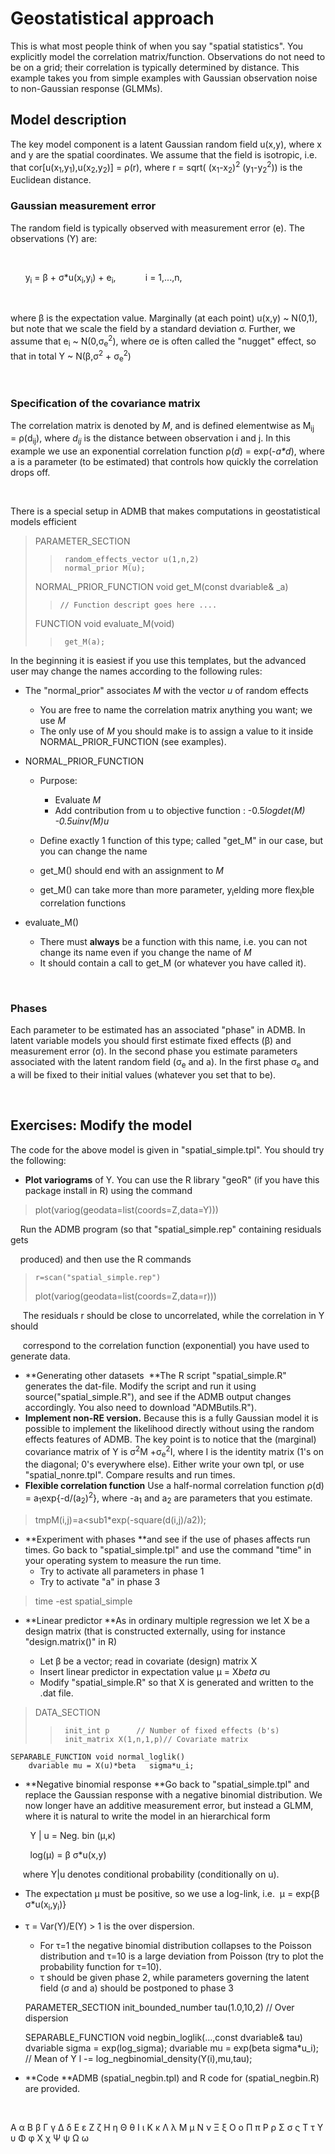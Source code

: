 #  Geostatistical approach

This is what most people think of when you say "spatial statistics". You explicitly model the correlation matrix/function. Observations do not need to be on a grid; their correlation is typically determined by distance. This example takes you from simple examples with Gaussian observation noise to non-Gaussian response (GLMMs).

## Model description

The key model component is a latent Gaussian random field u(x,y), where x and y are the spatial coordinates. We assume that the field is isotropic, i.e. that cor[u(x<sub>1</sub>,y<sub>1</sub>),u(x<sub>2</sub>,y<sub>2</sub>)] = ρ(r), where r = sqrt( (x<sub>1</sub>-x<sub>2</sub>)<sup>2</sup> (y<sub>1</sub>-y<sub>2</sub><sup>2</sup>)) is the Euclidean distance.


### Gaussian measurement error  

The random field is typically observed with measurement error (e). The observations (Y) are:

 

      y<sub>i</sub> = β + σ*u(x<sub>i</sub>,y<sub>i</sub>) + e<sub>i</sub>,            i = 1,...,n,

 

where β is the expectation value. Marginally (at each point) u(x,y) ~ N(0,1), but note that we scale the field by a standard deviation σ. Further, we assume that e<sub>i</sub> ~ N(0,σ<sub>e</sub><sup>2</sup>), where σe is often called the "nugget" effect, so that in total Y ~ N(β,σ<sup>2</sup> + σ<sub>e</sub><sup>2</sup>)

 

### Specification of the covariance matrix  

The correlation matrix is denoted by _M_, and is defined elementwise as M<sub>ij</sub> = ρ(d<sub>ij</sub>), where _d<sub>ij</sub>_ is the distance between observation i and j. In this example we use an exponential correlation function ρ(_d_) = exp(-_a*d_), where a is a parameter (to be estimated) that controls how quickly the correlation drops off.

 

There is a special setup in ADMB that makes computations in geostatistical models efficient

>    PARAMETER_SECTION
>>      random_effects_vector u(1,n,2)
>>      normal_prior M(u);
>
>    NORMAL_PRIOR_FUNCTION void get_M(const dvariable& _a)
>>     // Function descript goes here ....
>
>    FUNCTION void evaluate_M(void)
>>      get_M(a);

In the beginning it is easiest if you use this templates, but the advanced user may change the names according to the following rules:

* The "normal_prior" associates _M_ with the vector _u_ of random effects

    * You are free to name the correlation matrix anything you want; we use _M_
    * The only use of _M_ you should make is to assign a value to it inside NORMAL_PRIOR_FUNCTION (see examples).  
* NORMAL_PRIOR_FUNCTION
    * Purpose:   

        * Evaluate _M_
        * Add contribution from u to objective function : -0.5*logdet(_M_) -0.5*_u_*inv(_M_)*_u_  

    * Define exactly 1 function of this type; called "get_M" in our case, but you can change the name
    * get_M() should end with an assignment to _M_
    * get_M() can take more than more parameter, y<sub>i</sub>elding more flex<sub>i</sub>ble correlation functions  
* evaluate_M()
    * There must **always** be a function with this name, i.e. you can not change its name even if you change the name of _M_
    * It should contain a call to get_M (or whatever you have called it).

 

### Phases

Each parameter to be estimated has an associated "phase" in ADMB. In latent variable models you should first estimate fixed effects (β) and measurement error (σ). In the second phase you estimate parameters associated with the latent random field (σ<sub>e</sub> and a). In the first phase σ<sub>e</sub> and a will be fixed to their initial values (whatever you set that to be).

 

## Exercises: Modify the model  

The code for the above model is given in "spatial_simple.tpl". You should try the following:

* **Plot variograms** of Y. You can use the R library "geoR" (if you have this package install in R) using the command  

> plot(variog(geodata=list(coords=Z,data=Y)))

    Run the ADMB program (so that "spatial_simple.rep" containing residuals gets

    produced) and then use the R commands

>     r=scan("spatial_simple.rep")
>    plot(variog(geodata=list(coords=Z,data=r)))

     The residuals r should be close to uncorrelated, while the correlation in Y should

     correspond to the correlation function (exponential) you have used to generate data.

* **Generating other datasets  **The R script "spatial_simple.R" generates the dat-file. Modify the script and run it using source("spatial_simple.R"), and see if the ADMB output changes accordingly. You also need to download "ADMButils.R").  
* **Implement non-RE version.** Because this is a fully Gaussian model it is possible to implement the likelihood directly without using the random effects features of ADMB. The key point is to notice that the (marginal) covariance matrix of Y is σ<sup>2</sup>M +σ<sub>e</sub><sup>2</sup>I, where I is the identity matrix (1's on the diagonal; 0's everywhere else). Either write your own tpl, or use "spatial_nonre.tpl". Compare results and run times.  
* **Flexible correlation function** Use a half-normal correlation function ρ(d) = a<sub>1</sub>exp{-d/(a<sub>2</sub>)<sup>2</sup>}, where -a<sub>1</sub> and a<sub>2</sub> are parameters that you estimate.

 >    tmpM(i,j)=a<sub1</sub>*exp(-square(d(i,j)/a2));

* **Experiment with phases **and see if the use of phases affects run times. Go back to "spatial_simple.tpl" and use the command "time" in your operating system to measure the run time.
    * Try to activate all parameters in phase 1
    * Try to activate "a" in phase 3

 >    time -est spatial_simple

* **Linear predictor **As in ordinary multiple regression we let X be a design matrix (that is constructed externally, using for instance "design.matrix()" in R)  

    * Let β be a vector; read in covariate (design) matrix X 
    * Insert linear predictor in expectation value μ = X*beta σ*u
    * Modify "spatial_simple.R" so that X is generated and written to the .dat file.

>    DATA_SECTION
>>      init_int p		// Number of fixed effects (b's)
>>      init_matrix X(1,n,1,p)// Covariate matrix

    SEPARABLE_FUNCTION void normal_loglik()
        dvariable mu = X(u)*beta   sigma*u_i;

* **Negative binomial response **Go back to "spatial_simple.tpl" and replace the Gaussian response with a negative binomial distribution. We now longer have an additive measurement error, but instead a GLMM, where it is natural to write the model in an hierarchical form

        Y | u = Neg. bin (μ,κ)

        log(μ) = β σ*u(x,y)

     where Y|u denotes conditional probability (conditionally on u).

* The expectation μ must be positive, so we use a log-link, i.e.  μ = exp{β σ*u(x<sub>i</sub>,y<sub>i</sub>)}
* τ = Var(Y)/E(Y) > 1 is the over dispersion.   

    * For τ=1 the negative binomial distribution collapses to the Poisson distribution and τ=10 is a large deviation from Poisson (try to plot the probability function for τ=10).
    * τ should be given phase 2, while parameters governing the latent field (σ and a) should be postponed to phase 3  

    PARAMETER_SECTION
      init_bounded_number tau(1.0,10,2)            // Over dispersion

    SEPARABLE_FUNCTION void negbin_loglik(...,const dvariable& tau)
        dvariable sigma = exp(log_sigma);
        dvariable mu = exp(beta   sigma*u_i);     // Mean of Y
        l -= log_negbinomial_density(Y(i),mu,tau);

* **Code **ADMB (spatial_negbin.tpl) and R code for (spatial_negbin.R) are provided.  

 

  

Α α Β β Γ γ Δ δ Ε ε Ζ ζ Η η Θ θ Ι ι Κ κ Λ λ Μ μ Ν ν Ξ ξ Ο ο Π π Ρ ρ Σ σ ς Τ τ Υ υ Φ φ Χ χ Ψ ψ Ω ω
